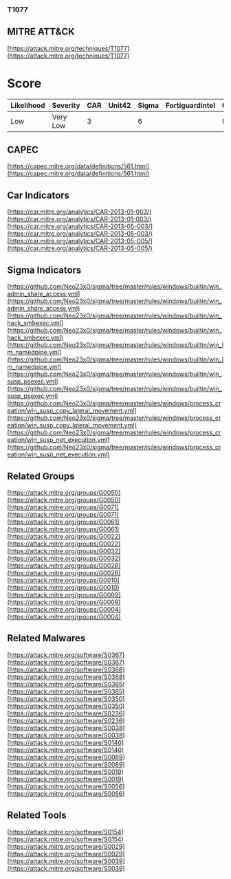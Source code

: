 
### T1077
## MITRE ATT&CK
[https://attack.mitre.org/techniques/T1077](https://attack.mitre.org/techniques/T1077)

# Score

| Likelihood | Severity | CAR | Unit42 | Sigma | Fortiguardintel | Groups | Malwares | Tools |
| ---------- | -------- | --- | ------ | ----- | --------------- | ---  | --- | --- |
| Low | Very Low | 3 |   | 6 |   | 9 | 10 | 3 |



## CAPEC

[https://capec.mitre.org/data/definitions/561.html](https://capec.mitre.org/data/definitions/561.html)
[]()


## Car Indicators

[https://car.mitre.org/analytics/CAR-2013-01-003/](https://car.mitre.org/analytics/CAR-2013-01-003/)
[https://car.mitre.org/analytics/CAR-2013-05-003/](https://car.mitre.org/analytics/CAR-2013-05-003/)
[https://car.mitre.org/analytics/CAR-2013-05-005/](https://car.mitre.org/analytics/CAR-2013-05-005/)


## Sigma Indicators

[https://github.com/Neo23x0/sigma/tree/master/rules/windows/builtin/win_admin_share_access.yml](https://github.com/Neo23x0/sigma/tree/master/rules/windows/builtin/win_admin_share_access.yml)
[https://github.com/Neo23x0/sigma/tree/master/rules/windows/builtin/win_hack_smbexec.yml](https://github.com/Neo23x0/sigma/tree/master/rules/windows/builtin/win_hack_smbexec.yml)
[https://github.com/Neo23x0/sigma/tree/master/rules/windows/builtin/win_lm_namedpipe.yml](https://github.com/Neo23x0/sigma/tree/master/rules/windows/builtin/win_lm_namedpipe.yml)
[https://github.com/Neo23x0/sigma/tree/master/rules/windows/builtin/win_susp_psexec.yml](https://github.com/Neo23x0/sigma/tree/master/rules/windows/builtin/win_susp_psexec.yml)
[https://github.com/Neo23x0/sigma/tree/master/rules/windows/process_creation/win_susp_copy_lateral_movement.yml](https://github.com/Neo23x0/sigma/tree/master/rules/windows/process_creation/win_susp_copy_lateral_movement.yml)
[https://github.com/Neo23x0/sigma/tree/master/rules/windows/process_creation/win_susp_net_execution.yml](https://github.com/Neo23x0/sigma/tree/master/rules/windows/process_creation/win_susp_net_execution.yml)
[]()


## Related Groups

[https://attack.mitre.org/groups/G0050](https://attack.mitre.org/groups/G0050)
[https://attack.mitre.org/groups/G0071](https://attack.mitre.org/groups/G0071)
[https://attack.mitre.org/groups/G0061](https://attack.mitre.org/groups/G0061)
[https://attack.mitre.org/groups/G0022](https://attack.mitre.org/groups/G0022)
[https://attack.mitre.org/groups/G0032](https://attack.mitre.org/groups/G0032)
[https://attack.mitre.org/groups/G0028](https://attack.mitre.org/groups/G0028)
[https://attack.mitre.org/groups/G0010](https://attack.mitre.org/groups/G0010)
[https://attack.mitre.org/groups/G0009](https://attack.mitre.org/groups/G0009)
[https://attack.mitre.org/groups/G0004](https://attack.mitre.org/groups/G0004)
[]()


## Related Malwares

[https://attack.mitre.org/software/S0367](https://attack.mitre.org/software/S0367)
[https://attack.mitre.org/software/S0368](https://attack.mitre.org/software/S0368)
[https://attack.mitre.org/software/S0365](https://attack.mitre.org/software/S0365)
[https://attack.mitre.org/software/S0350](https://attack.mitre.org/software/S0350)
[https://attack.mitre.org/software/S0236](https://attack.mitre.org/software/S0236)
[https://attack.mitre.org/software/S0038](https://attack.mitre.org/software/S0038)
[https://attack.mitre.org/software/S0140](https://attack.mitre.org/software/S0140)
[https://attack.mitre.org/software/S0089](https://attack.mitre.org/software/S0089)
[https://attack.mitre.org/software/S0019](https://attack.mitre.org/software/S0019)
[https://attack.mitre.org/software/S0056](https://attack.mitre.org/software/S0056)
[]()


## Related Tools

[https://attack.mitre.org/software/S0154](https://attack.mitre.org/software/S0154)
[https://attack.mitre.org/software/S0029](https://attack.mitre.org/software/S0029)
[https://attack.mitre.org/software/S0039](https://attack.mitre.org/software/S0039)
[]()
